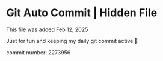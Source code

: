 # Git Auto Commit | Hidden File

This file was added Feb 12, 2025

Just for fun and keeping my daily git commit active 🤪

commit number: 2273956
